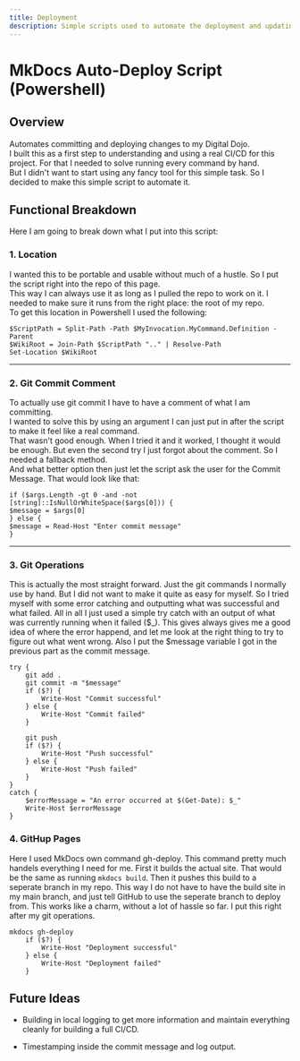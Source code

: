 ```yaml
---
title: Deployment
description: Simple scripts used to automate the deployment and updating of this digital Dojo.
---
```


# MkDocs Auto-Deploy Script (Powershell)

## Overview
Automates committing and deploying changes to my Digital Dojo.  
I built this as a first step to understanding and using a real CI/CD for this project. 
For that I needed to solve running every command by hand.  
But I didn't want to start using any fancy tool for this simple task. So I decided to make this simple script to automate it.  

## Functional Breakdown

Here I am going to break down what I put into this script: 

### 1. Location  

I wanted this to be portable and usable without much of a hustle.
So I put the script right into the repo of this page.  
This way I can always use it as long as I pulled the repo to work on it. 
I needed to make sure it runs from the right place: the root of my repo.  
To get this location in Powershell I used the following:  

``` 
$ScriptPath = Split-Path -Path $MyInvocation.MyCommand.Definition -Parent
$WikiRoot = Join-Path $ScriptPath ".." | Resolve-Path
Set-Location $WikiRoot 
```

---

### 2. Git Commit Comment

To actually use git commit I have to have a comment of what I am committing.  
I wanted to solve this by using an argument I can just put in after the script to make it feel like a real command.  
That wasn't good enough. When I tried it and it worked, I thought it would be enough. 
But even the second try I just forgot about the comment. So I needed a fallback method.  
And what better option then just let the script ask the user for the Commit Message. That would look like that: 

```
if ($args.Length -gt 0 -and -not [string]::IsNullOrWhiteSpace($args[0])) {
$message = $args[0]
} else {
$message = Read-Host "Enter commit message"
}
```

---

### 3. Git Operations  

This is actually the most straight forward. Just the git commands I normally use by hand. But I did not want to make it quite as easy for myself. So I tried myself with some error catching and outputting what was successful and what failed. All in all I just used a simple try catch with an output of what was currently running when it failed ($_). This gives always gives me a good idea of where the error happend, and let me look at the right thing to try to figure out what went wrong. Also I put the $message variable I got in the previous part as the commit message.  

```
try {
    git add .
    git commit -m "$message"
    if ($?) {
        Write-Host "Commit successful"
    } else {
        Write-Host "Commit failed"
    }

    git push
    if ($?) {
        Write-Host "Push successful"
    } else {
        Write-Host "Push failed"
    }
}
catch {
    $errorMessage = "An error occurred at $(Get-Date): $_"
    Write-Host $errorMessage
}
```

### 4. GitHup Pages

Here I used MkDocs own command gh-deploy. 
This command pretty much handels everything I need for me. 
First it builds the actual site. 
That would be the same as running `mkdocs build`. 
Then it pushes this build to a seperate branch in my repo. 
This way I do not have to have the build site in my main branch, 
and just tell GitHub to use the seperate branch to deploy from. 
This works like a charm, without a lot of hassle so far. 
I put this right after my git operations.  

```
mkdocs gh-deploy
    if ($?) {
        Write-Host "Deployment successful"
    } else {
        Write-Host "Deployment failed"
    }
```

## Future Ideas

- Building in local logging to get more information and maintain everything cleanly for building a full CI/CD. 

- Timestamping inside the commit message and log output. 
